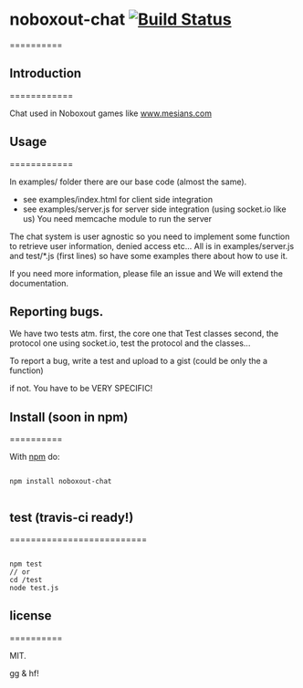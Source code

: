 # noboxout-chat [![Build Status](https://secure.travis-ci.org/llafuente/noboxout-chat.png?branch=master)](http://travis-ci.org/llafuente/noboxout-chat)
==========

## Introduction
============

Chat used in Noboxout games like www.mesians.com


## Usage
============

In examples/ folder there are our base code (almost the same).

* see examples/index.html for client side integration
* see examples/server.js for server side integration (using socket.io like us) You need memcache module to run the server


The chat system is user agnostic so you need to implement some function to retrieve user information, denied access etc...
All is in examples/server.js and test/*.js (first lines) so have some examples there about how to use it.


If you need more information, please file an issue and We will extend the documentation.


## Reporting bugs.

We have two tests atm.
first, the core one that Test classes
second, the protocol one using socket.io, test the protocol and the classes...

To report a bug, write a test and upload to a gist (could be only the a function)

if not. You have to be VERY SPECIFIC!



## Install (soon in npm)
==========

With [npm](http://npmjs.org) do:

```

npm install noboxout-chat


```

## test (travis-ci ready!)
==========================

```

npm test
// or
cd /test
node test.js

```

## license
==========

MIT.


gg & hf!
